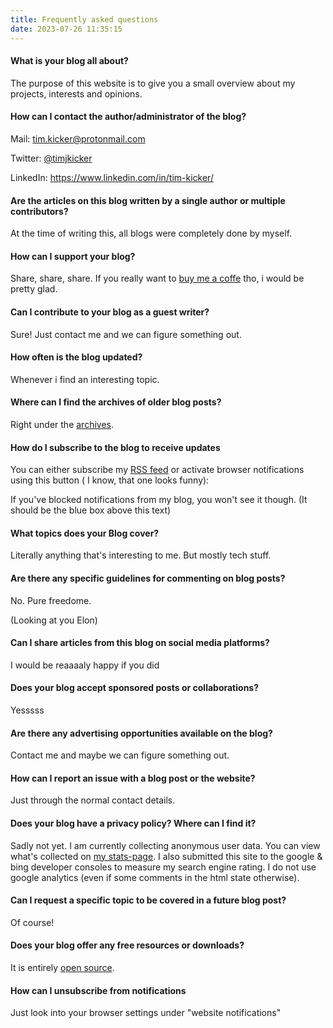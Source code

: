 ```yaml
---
title: Frequently asked questions
date: 2023-07-26 11:35:15
---
```


#### What is your blog all about?

The purpose of this website is to give you a small overview about my projects, interests and opinions.

#### How can I contact the author/administrator of the blog?

Mail: tim.kicker@protonmail.com

Twitter: [@timjkicker](https://twitter.com/timjkicker/)

LinkedIn: https://www.linkedin.com/in/tim-kicker/ 

#### Are the articles on this blog written by a single author or multiple contributors?

At the time of writing this, all blogs were completely done by myself.

#### How can I support your blog?

Share, share, share. If you really want to [buy me a coffe](https://www.buymeacoffee.com/timkicker) tho, i would be pretty glad.

 ####   Can I contribute to your blog as a guest writer?

Sure! Just contact me and we can figure something out.

  ####  How often is the blog updated?

Whenever i find an interesting topic.

 #### Where can I find the archives of older blog posts?

Right under the [archives](https://tim.kicker.dev/archives/).

   #### How do I subscribe to the blog to receive updates

You can either subscribe my [RSS feed](https://tim.kicker.dev/rss) or activate browser notifications using this button ( I know, that one looks funny):

<span id="webpushr-subscription-toggle-button"  width="150" height="150"  data-size="1.1" data-text-when-denied="You've blocked push notifications." data-tooltip-position="right" data-color="#2c7be5"></span>

If you've blocked notifications from my blog, you won't see it though. (It should be the blue box above this text)

#### What topics does your Blog cover?

Literally anything that's interesting to me. But mostly tech stuff.

#### Are there any specific guidelines for commenting on blog posts?

No. Pure freedome.

(Looking at you Elon)

#### Can I share articles from this blog on social media platforms?

I would be reaaaaly happy if you did

#### Does your blog accept sponsored posts or collaborations?

Yesssss

#### Are there any advertising opportunities available on the blog?

Contact me and maybe we can figure something out.

#### How can I report an issue with a blog post or the website?

Just through the normal contact details.

#### Does your blog have a privacy policy? Where can I find it?

Sadly not yet. I am currently collecting anonymous user data. You can view what's collected on [my stats-page](https://stats.kicker.dev/share/1Ui8dKfjsfQGAVs5/tim.kicker.dev).
I also submitted this site to the google & bing developer consoles to measure my search engine rating.
I do not use google analytics (even if some comments in the html state otherwise).

#### Can I request a specific topic to be covered in a future blog post?

Of course!


#### Does your blog offer any free resources or downloads?

It is entirely [open source](https://git.kicker.dev/timkicker/tim.kicker.dev).

#### How can I unsubscribe from notifications

Just look into your browser settings under "website notifications"